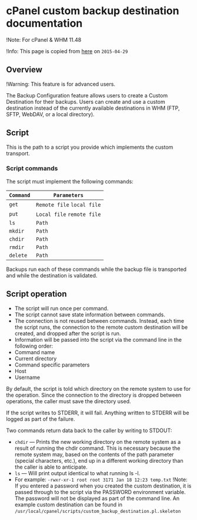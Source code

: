 cPanel custom backup destination documentation
==============================================

!Note: For cPanel & WHM 11.48

!Info: This page is copied from [here](https://documentation.cpanel.net/display/ALD/How+to+Create+a+Custom+Destination) on `2015-04-29`

## Overview ##

!Warning: This feature is for advanced users.

The Backup Configuration feature allows users to create a Custom Destination for their backups. Users can create and use a custom destination instead of the currently available destinations in WHM (FTP, SFTP, WebDAV, or a local directory).

## Script ##

This is the path to a script you provide which implements the custom transport.

### Script commands ###

The script must implement the following commands:

`Command` | `Parameters`
----------|--------------
`get` 		|	`Remote file` `local file`
`put` 		| `Local file` `remote file`
`ls`			| `Path`
`mkdir`		| `Path`
`chdir`		| `Path`
`rmdir`		| `Path`
`delete`	| `Path`

Backups run each of these commands while the backup file is transported and while the destination is validated.

## Script operation ##

* The script will run once per command.
* The script cannot save state information between commands.
* The connection is not reused between commands. Instead, each time the script runs, the connection to the remote custom destination will be created, and dropped after the script is run.
* Information will be passed into the script via the command line in the following order:
 * Command name
 * Current directory
 * Command specific parameters
 * Host
 * Username

By default, the script is told which directory on the remote system to use for the operation. Since the connection to the directory is dropped between operations, the caller must save the directory used.

If the script writes to STDERR, it will fail. Anything written to STDERR will be logged as part of the failure.

Two commands return data back to the caller by writing to STDOUT:

* `chdir` — Prints the new working directory on the remote system as a result of running the chdir command. This is necessary because the remote system may, based on the contents of the path parameter (special characters, etc.), end up in a different working directory than the caller is able to anticipate.
* `ls` — Will print output identical to what running ls -l.
 * For example: `-rwxr-xr-1 root root 3171 Jan 18 12:23 temp.txt`
!Note: If you entered a password when you created the custom destination, it is passed through to the script via the PASSWORD environment variable. The password will not be displayed as part of the command line.
An example custom destination can be found in `/usr/local/cpanel/scripts/custom_backup_destination.pl.skeleton`
